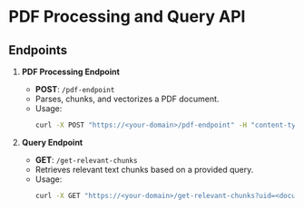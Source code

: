 # PDF Processing and Query API
## Endpoints

1. **PDF Processing Endpoint**
   - **POST**: `/pdf-endpoint`
   - Parses, chunks, and vectorizes a PDF document.
   - Usage: 
     ```bash
     curl -X POST "https://<your-domain>/pdf-endpoint" -H "content-type: application/json" -H "API-Key: KEY" -d "{\"url\":\"<pdf-url>\"}"
     ```

2. **Query Endpoint**
   - **GET**: `/get-relevant-chunks`
   - Retrieves relevant text chunks based on a provided query.
   - Usage: 
     ```bash
     curl -X GET "https://<your-domain>/get-relevant-chunks?uid=<document-uid>&query=<query-text>" -H "content-type: application/json" -H "API-Key: KEY"
     ```